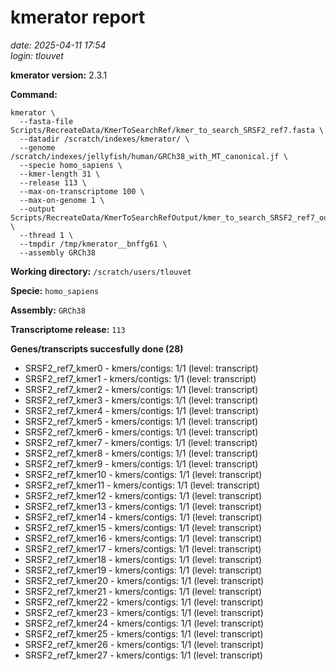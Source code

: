 # kmerator report
*date: 2025-04-11 17:54*  
*login: tlouvet*

**kmerator version:** 2.3.1

**Command:**

```
kmerator \
  --fasta-file Scripts/RecreateData/KmerToSearchRef/kmer_to_search_SRSF2_ref7.fasta \
  --datadir /scratch/indexes/kmerator/ \
  --genome /scratch/indexes/jellyfish/human/GRCh38_with_MT_canonical.jf \
  --specie homo_sapiens \
  --kmer-length 31 \
  --release 113 \
  --max-on-transcriptome 100 \
  --max-on-genome 1 \
  --output Scripts/RecreateData/KmerToSearchRefOutput/kmer_to_search_SRSF2_ref7_output \
  --thread 1 \
  --tmpdir /tmp/kmerator__bnffg61 \
  --assembly GRCh38
```

**Working directory:** `/scratch/users/tlouvet`

**Specie:** `homo_sapiens`

**Assembly:** `GRCh38`

**Transcriptome release:** `113`

**Genes/transcripts succesfully done (28)**

- SRSF2_ref7_kmer0 - kmers/contigs: 1/1 (level: transcript)
- SRSF2_ref7_kmer1 - kmers/contigs: 1/1 (level: transcript)
- SRSF2_ref7_kmer2 - kmers/contigs: 1/1 (level: transcript)
- SRSF2_ref7_kmer3 - kmers/contigs: 1/1 (level: transcript)
- SRSF2_ref7_kmer4 - kmers/contigs: 1/1 (level: transcript)
- SRSF2_ref7_kmer5 - kmers/contigs: 1/1 (level: transcript)
- SRSF2_ref7_kmer6 - kmers/contigs: 1/1 (level: transcript)
- SRSF2_ref7_kmer7 - kmers/contigs: 1/1 (level: transcript)
- SRSF2_ref7_kmer8 - kmers/contigs: 1/1 (level: transcript)
- SRSF2_ref7_kmer9 - kmers/contigs: 1/1 (level: transcript)
- SRSF2_ref7_kmer10 - kmers/contigs: 1/1 (level: transcript)
- SRSF2_ref7_kmer11 - kmers/contigs: 1/1 (level: transcript)
- SRSF2_ref7_kmer12 - kmers/contigs: 1/1 (level: transcript)
- SRSF2_ref7_kmer13 - kmers/contigs: 1/1 (level: transcript)
- SRSF2_ref7_kmer14 - kmers/contigs: 1/1 (level: transcript)
- SRSF2_ref7_kmer15 - kmers/contigs: 1/1 (level: transcript)
- SRSF2_ref7_kmer16 - kmers/contigs: 1/1 (level: transcript)
- SRSF2_ref7_kmer17 - kmers/contigs: 1/1 (level: transcript)
- SRSF2_ref7_kmer18 - kmers/contigs: 1/1 (level: transcript)
- SRSF2_ref7_kmer19 - kmers/contigs: 1/1 (level: transcript)
- SRSF2_ref7_kmer20 - kmers/contigs: 1/1 (level: transcript)
- SRSF2_ref7_kmer21 - kmers/contigs: 1/1 (level: transcript)
- SRSF2_ref7_kmer22 - kmers/contigs: 1/1 (level: transcript)
- SRSF2_ref7_kmer23 - kmers/contigs: 1/1 (level: transcript)
- SRSF2_ref7_kmer24 - kmers/contigs: 1/1 (level: transcript)
- SRSF2_ref7_kmer25 - kmers/contigs: 1/1 (level: transcript)
- SRSF2_ref7_kmer26 - kmers/contigs: 1/1 (level: transcript)
- SRSF2_ref7_kmer27 - kmers/contigs: 1/1 (level: transcript)
